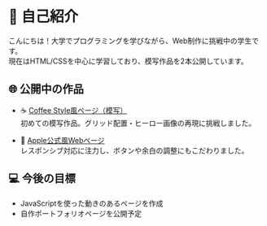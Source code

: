 # 👋 自己紹介

こんにちは！大学でプログラミングを学びながら、Web制作に挑戦中の学生です。  
現在はHTML/CSSを中心に学習しており、模写作品を2本公開しています。

## 🌐 公開中の作品

- ☕ [Coffee Style風ページ（模写）](https://soatot72413115.github.io/coffeestyle-mosha/)  
  初めての模写作品。グリッド配置・ヒーロー画像の再現に挑戦しました。

- 🍎 [Apple公式風Webページ](https://soatot72413115.github.io/apple-clone/)  
  レスポンシブ対応に注力し、ボタンや余白の調整にもこだわりました。

## 💻 今後の目標

- JavaScriptを使った動きのあるページを作成
- 自作ポートフォリオページを公開予定


<!--
**soatot72413115/soatot72413115** is a ✨ _special_ ✨ repository because its `README.md` (this file) appears on your GitHub profile.

Here are some ideas to get you started:

- 🔭 I’m currently working on ...
- 🌱 I’m currently learning ...
- 👯 I’m looking to collaborate on ...
- 🤔 I’m looking for help with ...
- 💬 Ask me about ...
- 📫 How to reach me: ...
- 😄 Pronouns: ...
- ⚡ Fun fact: ...
-->
